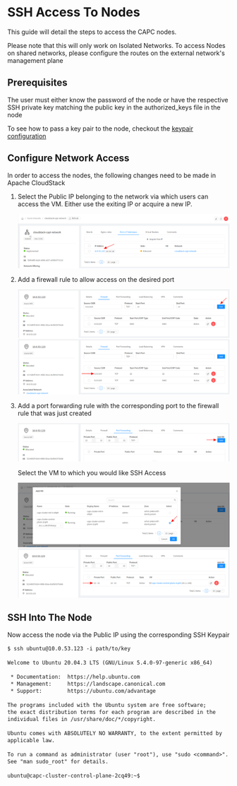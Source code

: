 # SSH Access To Nodes

This guide will detail the steps to access the CAPC nodes.

Please note that this will only work on Isolated Networks. To access Nodes on shared networks, please configure the routes on the external network's management plane

## Prerequisites

The user must either know the password of the node or have the respective SSH private key matching the public key in the authorized_keys file in the node

To see how to pass a key pair to the node, checkout the [keypair configuration](../clustercloudstack/configuration.html#ssh-keypair)

## Configure Network Access

In order to access the nodes, the following changes need to be made in Apache CloudStack

1. Select the Public IP belonging to the network via which users can access the VM.
Either use the exiting IP or acquire a new IP.

    ![Alt text](../images/ssh-step-1-public-ip.png)

2. Add a firewall rule to allow access on the desired port

    ![Alt text](../images/ssh-step-2-firewall.png)
    ![Alt text](../images/ssh-step-3-firewall.png)

3. Add a port forwarding rule with the corresponding port to the firewall rule that was just created

    ![Alt text](../images/ssh-step-4-portforwarding.png)

    Select the VM to which you would like SSH Access

    ![Alt text](../images/ssh-step-5-portforwarding.png)
    ![Alt text](../images/ssh-step-6-portforwarding.png)


## SSH Into The Node

Now access the node via the Public IP using the corresponding SSH Keypair

```
$ ssh ubuntu@10.0.53.123 -i path/to/key

Welcome to Ubuntu 20.04.3 LTS (GNU/Linux 5.4.0-97-generic x86_64)

 * Documentation:  https://help.ubuntu.com
 * Management:     https://landscape.canonical.com
 * Support:        https://ubuntu.com/advantage

The programs included with the Ubuntu system are free software;
the exact distribution terms for each program are described in the
individual files in /usr/share/doc/*/copyright.

Ubuntu comes with ABSOLUTELY NO WARRANTY, to the extent permitted by
applicable law.

To run a command as administrator (user "root"), use "sudo <command>".
See "man sudo_root" for details.

ubuntu@capc-cluster-control-plane-2cq49:~$

```

